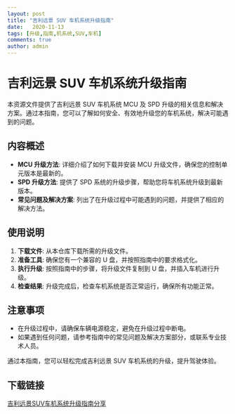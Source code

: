 ```yaml
---
layout: post
title: "吉利远景 SUV 车机系统升级指南"
date:   2020-11-13
tags: [升级,指南,机系统,SUV,车机]
comments: true
author: admin
---
```

# 吉利远景 SUV 车机系统升级指南

本资源文件提供了吉利远景 SUV 车机系统 MCU 及 SPD 升级的相关信息和解决方案。通过本指南，您可以了解如何安全、有效地升级您的车机系统，解决可能遇到的问题。

## 内容概述

- **MCU 升级方法**: 详细介绍了如何下载并安装 MCU 升级文件，确保您的控制单元版本是最新的。
- **SPD 升级方法**: 提供了 SPD 系统的升级步骤，帮助您将车机系统升级到最新版本。
- **常见问题及解决方案**: 列出了在升级过程中可能遇到的问题，并提供了相应的解决方法。

## 使用说明

1. **下载文件**: 从本仓库下载所需的升级文件。
2. **准备工具**: 确保您有一个兼容的 U 盘，并按照指南中的要求格式化。
3. **执行升级**: 按照指南中的步骤，将升级文件复制到 U 盘，并插入车机进行升级。
4. **检查结果**: 升级完成后，检查车机系统是否正常运行，确保所有功能正常。

## 注意事项

- 在升级过程中，请确保车辆电源稳定，避免在升级过程中断电。
- 如果遇到任何问题，请参考指南中的常见问题及解决方案部分，或联系专业技术人员。

通过本指南，您可以轻松完成吉利远景 SUV 车机系统的升级，提升驾驶体验。

## 下载链接

[吉利远景SUV车机系统升级指南分享](https://pan.quark.cn/s/2a043d5cc66a)